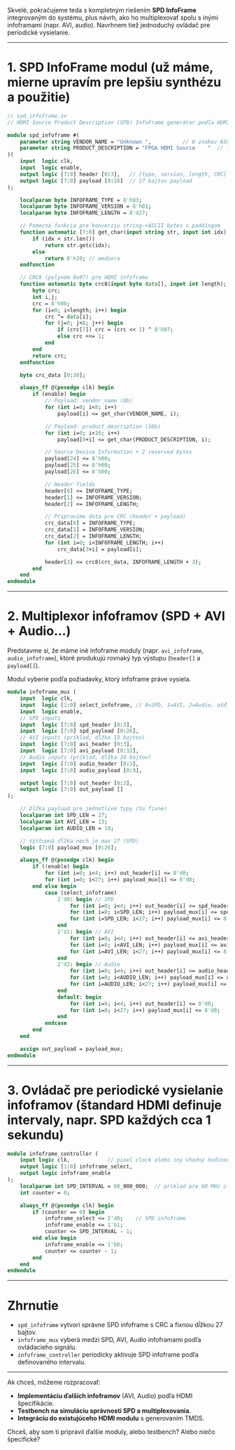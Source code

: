 Skvelé, pokračujeme teda s kompletným riešením **SPD InfoFrame** integrovaným do systému, plus návrh, ako ho multiplexovať spolu s inými infoframami (napr. AVI, audio). Navrhnem tiež jednoduchý ovládač pre periodické vysielanie.

---

# 1. SPD InfoFrame modul (už máme, mierne upravím pre lepšiu synthézu a použitie)

```systemverilog
// spd_infoframe.sv
// HDMI Source Product Description (SPD) InfoFrame generátor podľa HDMI 1.4b

module spd_infoframe #(
    parameter string VENDOR_NAME = "Unknown ",          // 8 znakov ASCII, doplnené medzerami
    parameter string PRODUCT_DESCRIPTION = "FPGA HDMI Source    "  // 16 znakov ASCII, doplnené medzerami
)(
    input  logic clk,
    input  logic enable,
    output logic [7:0] header [0:3],   // [type, version, length, CRC]
    output logic [7:0] payload [0:26]  // 27 bajtov payload
);

    localparam byte INFOFRAME_TYPE = 8'h83;
    localparam byte INFOFRAME_VERSION = 8'h01;
    localparam byte INFOFRAME_LENGTH = 8'd27;

    // Pomocná funkcia pre konverziu string->ASCII bytes s paddingom
    function automatic [7:0] get_char(input string str, input int idx);
        if (idx < str.len())
            return str.getc(idx);
        else
            return 8'h20; // medzera
    endfunction

    // CRC8 (polynóm 0x07) pre HDMI infoframe
    function automatic byte crc8(input byte data[], input int length);
        byte crc;
        int i,j;
        crc = 8'h00;
        for (i=0; i<length; i++) begin
            crc ^= data[i];
            for (j=0; j<8; j++) begin
                if (crc[7]) crc = (crc << 1) ^ 8'h07;
                else crc <<= 1;
            end
        end
        return crc;
    endfunction

    byte crc_data [0:30];

    always_ff @(posedge clk) begin
        if (enable) begin
            // Payload: vendor_name (8b)
            for (int i=0; i<8; i++)
                payload[i] <= get_char(VENDOR_NAME, i);

            // Payload: product_description (16b)
            for (int i=0; i<16; i++)
                payload[8+i] <= get_char(PRODUCT_DESCRIPTION, i);

            // Source Device Information + 2 reserved bytes
            payload[24] <= 8'h00;
            payload[25] <= 8'h00;
            payload[26] <= 8'h00;

            // Header fields
            header[0] <= INFOFRAME_TYPE;
            header[1] <= INFOFRAME_VERSION;
            header[2] <= INFOFRAME_LENGTH;

            // Pripravíme data pre CRC (header + payload)
            crc_data[0] = INFOFRAME_TYPE;
            crc_data[1] = INFOFRAME_VERSION;
            crc_data[2] = INFOFRAME_LENGTH;
            for (int i=0; i<INFOFRAME_LENGTH; i++)
                crc_data[3+i] = payload[i];

            header[3] <= crc8(crc_data, INFOFRAME_LENGTH + 3);
        end
    end
endmodule
```

---

# 2. Multiplexor infoframov (SPD + AVI + Audio...)

Predstavme si, že máme iné infoframe moduly (napr. `avi_infoframe`, `audio_infoframe`), ktoré produkujú rovnaký typ výstupu (`header[]` a `payload[]`).

Modul vyberie podľa požiadavky, ktorý infoframe práve vysiela.

```systemverilog
module infoframe_mux (
    input  logic clk,
    input  logic [1:0] select_infoframe, // 0=SPD, 1=AVI, 2=Audio, atď.
    input  logic enable,
    // SPD inputs
    input  logic [7:0] spd_header [0:3],
    input  logic [7:0] spd_payload [0:26],
    // AVI inputs (príklad, dĺžka 13 bajtov)
    input  logic [7:0] avi_header [0:3],
    input  logic [7:0] avi_payload [0:12],
    // Audio inputs (príklad, dĺžka 10 bajtov)
    input  logic [7:0] audio_header [0:3],
    input  logic [7:0] audio_payload [0:9],

    output logic [7:0] out_header [0:3],
    output logic [7:0] out_payload []
);

    // Dĺžka payload pre jednotlivé typy (tu fixne)
    localparam int SPD_LEN = 27;
    localparam int AVI_LEN = 13;
    localparam int AUDIO_LEN = 10;

    // Výstupná dĺžka nech je max 27 (SPD)
    logic [7:0] payload_mux [0:26];

    always_ff @(posedge clk) begin
        if (!enable) begin
            for (int i=0; i<4; i++) out_header[i] <= 8'd0;
            for (int i=0; i<27; i++) payload_mux[i] <= 8'd0;
        end else begin
            case (select_infoframe)
                2'd0: begin // SPD
                    for (int i=0; i<4; i++) out_header[i] <= spd_header[i];
                    for (int i=0; i<SPD_LEN; i++) payload_mux[i] <= spd_payload[i];
                    for (int i=SPD_LEN; i<27; i++) payload_mux[i] <= 8'd0; // clear unused
                end
                2'd1: begin // AVI
                    for (int i=0; i<4; i++) out_header[i] <= avi_header[i];
                    for (int i=0; i<AVI_LEN; i++) payload_mux[i] <= avi_payload[i];
                    for (int i=AVI_LEN; i<27; i++) payload_mux[i] <= 8'd0;
                end
                2'd2: begin // Audio
                    for (int i=0; i<4; i++) out_header[i] <= audio_header[i];
                    for (int i=0; i<AUDIO_LEN; i++) payload_mux[i] <= audio_payload[i];
                    for (int i=AUDIO_LEN; i<27; i++) payload_mux[i] <= 8'd0;
                end
                default: begin
                    for (int i=0; i<4; i++) out_header[i] <= 8'd0;
                    for (int i=0; i<27; i++) payload_mux[i] <= 8'd0;
                end
            endcase
        end
    end

    assign out_payload = payload_mux;
endmodule
```

---

# 3. Ovládač pre periodické vysielanie infoframov (štandard HDMI definuje intervaly, napr. SPD každých cca 1 sekundu)

```systemverilog
module infoframe_controller (
    input logic clk,            // pixel clock alebo iný vhodný hodinový signál
    output logic [1:0] infoframe_select,
    output logic infoframe_enable
);
    localparam int SPD_INTERVAL = 60_000_000;  // príklad pre 60 MHz clock, cca 1 sekunda
    int counter = 0;

    always_ff @(posedge clk) begin
        if (counter == 0) begin
            infoframe_select <= 2'd0;    // SPD infoframe
            infoframe_enable <= 1'b1;
            counter <= SPD_INTERVAL - 1;
        end else begin
            infoframe_enable <= 1'b0;
            counter <= counter - 1;
        end
    end
endmodule
```

---

# Zhrnutie

* `spd_infoframe` vytvorí správne SPD infoframe s CRC a fixnou dĺžkou 27 bajtov.
* `infoframe_mux` vyberá medzi SPD, AVI, Audio infoframami podľa ovládacieho signálu.
* `infoframe_controller` periodicky aktivuje SPD infoframe podľa definovaného intervalu.

---

Ak chceš, môžeme rozpracovať:

* **Implementáciu ďalších infoframov** (AVI, Audio) podľa HDMI špecifikácie.
* **Testbench na simuláciu správnosti SPD a multiplexovania**.
* **Integráciu do existujúceho HDMI modulu** s generovaním TMDS.

Chceš, aby som ti pripravil ďalšie moduly, alebo testbench? Alebo niečo špecifické?
